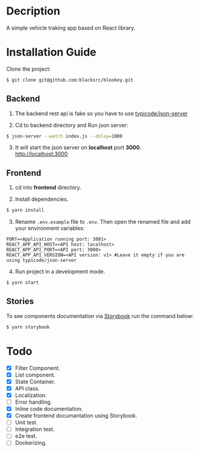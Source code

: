 # Decription

A simple vehicle traking app based on React library.

# Installation Guide

Clone the project:
```sh
$ git clone git@github.com:blacksrc/blookey.git
```

## Backend

1. The backend rest api is fake so you have to use [typicode/json-server](https://github.com/typicode/json-server)

2. Cd to backend directory and Run json server: 
```sh
$ json-server --watch index.js --delay=1000
```
3. It will start the json server on **localhost** port **3000**.<br>
[http://localhost:3000](http://localhost:3000)

## Frontend
1. cd into **frontend** directory.

2. Install dependencies.
```sh
$ yarn install
```
3. Rename `.env.example` file to `.env`. Then open the renamed file and add your environment variables:

```env
PORT=<Application running port: 3001>
REACT_APP_API_HOST=<API host: localhost>
REACT_APP_API_PORT=<API port: 3000>
REACT_APP_API_VERSION=<API version: v1> #Leave it empty if you are using typicode/json-server 
```

4. Run project in a development mode.
```sh
$ yarn start
```

## Stories
To see components documentation via [Storybook](https://storybook.js.org/) run the command below:
```sh
$ yarn storybook
```

# Todo
- [X] Filter Component.
- [X] List component.
- [X] State Container.
- [X] API class.
- [X] Localization.
- [ ] Error handling.
- [X] Inline code documentation.
- [X] Create frontend documantation using Storybook.
- [ ] Unit test.
- [ ] Integration test.
- [ ] e2e test.
- [ ] Dockerizing.
